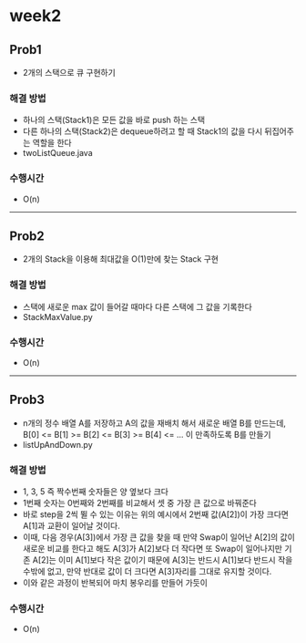# week2

## Prob1
- 2개의 스택으로 큐 구현하기


### 해결 방법
- 하나의 스택(Stack1)은 모든 값을 바로 push 하는 스택
- 다른 하나의 스택(Stack2)은 dequeue하려고 할 때 Stack1의 값을 다시 뒤집어주는 역할을 한다 
- twoListQueue.java


### 수행시간
-  O(n)
---

## Prob2
- 2개의 Stack을 이용해 최대값을 O(1)만에 찾는 Stack 구현


### 해결 방법
- 스택에 새로운 max 값이 들어갈 때마다 다른 스택에 그 값을 기록한다 
- StackMaxValue.py


### 수행시간
-  O(n)


---


## Prob3
- n개의 정수 배열 A를 저장하고 A의 값을 재배치 해서 새로운 배열 B를 만드는데, B[0] <= B[1] >= B[2] <= B[3] >= B[4] <= ... 이 만족하도록 B를 만들기
- listUpAndDown.py

### 해결 방법
- 1, 3, 5 즉 짝수번째 숫자들은 양 옆보다 크다 
- 1번째 숫자는 0번째와 2번째를 비교해서 셋 중 가장 큰 값으로 바꿔준다
- 바로 step을 2씩 뛸 수 있는 이유는 위의 예시에서 2번째 값(A[2])이 가장 크다면 A[1]과 교환이 일어날 것이다. 
- 이때, 다음 경우(A[3])에서 가장 큰 값을 찾을 때 만약 Swap이 일어난 A[2]의 값이 새로운 비교를 한다고 해도 A[3]가 A[2]보다 더 작다면 또 Swap이 일어나지만 기존 A[2]는 이미 A[1]보다 작은 값이기 때문에 A[3]는 반드시 A[1]보다 반드시 작을 수밖에 없고, 만약 반대로 값이 더 크다면 A[3]자리를 그대로 유지할 것이다. 
- 이와 같은 과정이 반복되어 마치 봉우리를 만들어 가듯이 

### 수행시간
-  O(n)
